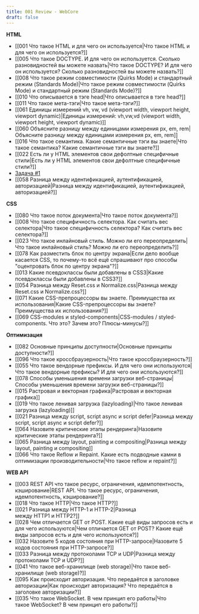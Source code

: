 ```yaml
---
title: 001 Review - WebCore
draft: false
---
```


**HTML**

* [[001 Что такое HTML и для чего он используется|Что такое HTML и для чего он используется?]]
* [[005 Что такое DOCTYPE. И для чего он используется. Сколько разновидностей вы можете назвать|Что такое DOCTYPE? И для чего он используется? Сколько разновидностей вы можете назвать?]]
* [[008 Что такое режим совместимости (Quirks Mode) и стандартный режим (Standards Mode)|Что такое режим совместимости (Quirks Mode) и стандартный режим (Standards Mode)?]]
* [[010 Что описывается в тэге head|Что описывается в тэге head?]]
* [[011 Что такое мета-тэги|Что такое мета-тэги?]]
* [[061 Единицы измерений vh, vw, vd (viewport width, viewport height, viewport dynamic)|Единицы измерений: vh,vw,vd (viewport width, viewport height, viewport dynamic)]]
* [[060 Объясните разницу между единицами измерения px, em, rem|Объясните разницу между единицами измерения px, em, rem]]
* [[016 Что такое семантика. Какие семантичные тэги вы знаете|Что такое семантика? Какие семантичные тэги вы знаете?]]
* [[022 Есть ли у HTML элементов свои дефолтные специфичные стили|Есть ли у HTML элементов свои дефолтные специфичные стили?]]
* [Задача #1](https://codepen.io/kalushko26/pen/dywKLmj?editors=1111)
* [[058 Разница между идентификацией, аутентификацией, авторизацией|Разница между идентификацией, аутентификацией, авторизацией?]]

**CSS**

* [[080 Что такое поток документа|Что такое поток документа?]]
* [[008 Что такое специфичность селектора. Как считать вес селектора|Что такое специфичность селектора? Как считать вес селектора?]]
* [[023 Что такое инлайновый стиль. Можно ли его переопределить|Что такое инлайновый стиль? Можно ли его переопределить?]]
* [[078 Как разместить блок по центру экрана|Если дело вообще касается CSS, то почему-то всё ещё спрашивают про способы "оцентровать блок по центру экрана"?]]
* [[013 Какие псевдоклассы были добавлены в CSS3|Какие псевдоклассы были добавлены в CSS3?]]
* [[054 Разница между Reset.css и Normalize.css|Разница между Reset.css и Normalize.css?]]
* [[071 Какие CSS-препроцессоры вы знаете. Преимущества их использования|Какие CSS-препроцессоры вы знаете? Преимущества их использования?]]
* [[069 CSS-modules и styled-components|CSS-modules / styled-components. Что это? Зачем это? Плюсы-минусы?]]

**Оптимизация**

* [[082 Основные принципы доступности|Основные принципы доступности?]]
* [[096 Что такое кроссбраузерность|Что такое кроссбраузерность?]] 
* [[055 Что такое вендорные префиксы. И для чего они используются|Что такое вендорные префиксы? И для чего они используются?]]
* [[078 Способы уменьшения времени загрузки веб-страницы|Способы уменьшения времени загрузки веб-страницы?]]
* [[015 Растровая и векторная графика|Растровая и векторная графика]]
* [[019 Что такое ленивая загрузка (lazyloading)|Что такое ленивая загрузка (lazyloading)]]
* [[021 Разница между script, script async и script defer|Разница между script, script async и script defer?]]
* [[064 Назовите критические этапы рендеринга|Назовите критические этапы рендеринга?]]
* [[065 Разница между layout, painting и compositing|Разница между layout, painting и compositing]]
* [[066 Что такое Reflow и Repaint. Какие есть подводные камни в оптимизации производительности|Что такое reflow и repaint?]]

**WEB API**

* [[003 REST API что такое ресурс, ограничения, идемпотентность, кэширование|REST API. Что такое ресурс, ограничения, идемпотентность, кэширование?]]
* [[018 Что такое HTTP|Что такое HTTP?]]
* [[021 Разница между HTTP-1 и HTTP-2|Разница между HTTP1 и HTTP2?]]
* [[028 Чем отличается GET от POST. Какие ещё виды запросов есть и для чего используются|Чем отличается GET от POST? Какие ещё виды запросов есть и для чего используются?]]
* [[032 Назовите 5 кодов состояния при HTTP-запросе|Назовите 5 кодов состояния при HTTP-запросе?]]
* [[033 Разница между протоколами TCP и UDP|Разница между протоколами TCP и UDP?]]
* [[041 Что такое веб-хранилище (web storage)|Что такое веб-хранилище (web storage)?]]
* [[095 Как происходит авторизация. Что передаётся в заголовке авторизации|Как происходит авторизация? Что передаётся в заголовке авторизации?]]
* [[035 Что такое WebSocket. В чем принцип его работы|Что такое WebSocket? В чем принцип его работы?]]

